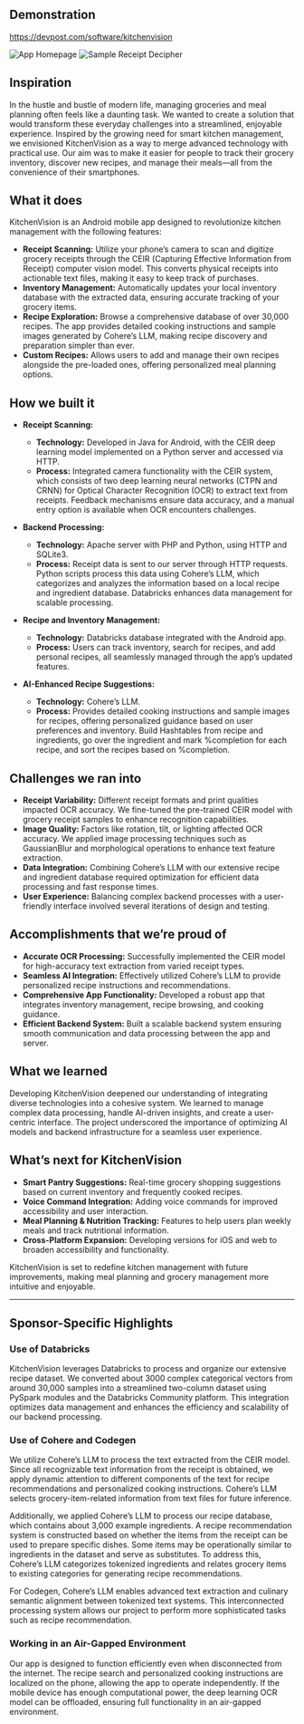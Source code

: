 ## Demonstration
https://devpost.com/software/kitchenvision

![App Homepage](./Demo/app%20homepage.jpg)
![Sample Receipt Decipher](./Demo/sample%20receipt%20capture.jpg)

## Inspiration
In the hustle and bustle of modern life, managing groceries and meal planning often feels like a daunting task. We wanted to create a solution that would transform these everyday challenges into a streamlined, enjoyable experience. Inspired by the growing need for smart kitchen management, we envisioned KitchenVision as a way to merge advanced technology with practical use. Our aim was to make it easier for people to track their grocery inventory, discover new recipes, and manage their meals—all from the convenience of their smartphones.

## What it does
KitchenVision is an Android mobile app designed to revolutionize kitchen management with the following features:

- **Receipt Scanning:** Utilize your phone’s camera to scan and digitize grocery receipts through the CEIR (Capturing Effective Information from Receipt) computer vision model. This converts physical receipts into actionable text files, making it easy to keep track of purchases.
- **Inventory Management:** Automatically updates your local inventory database with the extracted data, ensuring accurate tracking of your grocery items.
- **Recipe Exploration:** Browse a comprehensive database of over 30,000 recipes. The app provides detailed cooking instructions and sample images generated by Cohere’s LLM, making recipe discovery and preparation simpler than ever.
- **Custom Recipes:** Allows users to add and manage their own recipes alongside the pre-loaded ones, offering personalized meal planning options.

## How we built it

- **Receipt Scanning:**
  - **Technology:** Developed in Java for Android, with the CEIR deep learning model implemented on a Python server and accessed via HTTP.
  - **Process:** Integrated camera functionality with the CEIR system, which consists of two deep learning neural networks (CTPN and CRNN) for Optical Character Recognition (OCR) to extract text from receipts. Feedback mechanisms ensure data accuracy, and a manual entry option is available when OCR encounters challenges.
  
- **Backend Processing:**
  - **Technology:** Apache server with PHP and Python, using HTTP and SQLite3.
  - **Process:** Receipt data is sent to our server through HTTP requests. Python scripts process this data using Cohere’s LLM, which categorizes and analyzes the information based on a local recipe and ingredient database. Databricks enhances data management for scalable processing.

- **Recipe and Inventory Management:**
  - **Technology:** Databricks database integrated with the Android app.
  - **Process:** Users can track inventory, search for recipes, and add personal recipes, all seamlessly managed through the app’s updated features.

- **AI-Enhanced Recipe Suggestions:**
  - **Technology:** Cohere’s LLM.
  - **Process:** Provides detailed cooking instructions and sample images for recipes, offering personalized guidance based on user preferences and inventory. Build Hashtables from recipe and ingredients, go over the ingredient and mark %completion for each recipe, and sort the recipes based on %completion.

## Challenges we ran into
- **Receipt Variability:** Different receipt formats and print qualities impacted OCR accuracy. We fine-tuned the pre-trained CEIR model with grocery receipt samples to enhance recognition capabilities.
- **Image Quality:** Factors like rotation, tilt, or lighting affected OCR accuracy. We applied image processing techniques such as GaussianBlur and morphological operations to enhance text feature extraction.
- **Data Integration:** Combining Cohere’s LLM with our extensive recipe and ingredient database required optimization for efficient data processing and fast response times.
- **User Experience:** Balancing complex backend processes with a user-friendly interface involved several iterations of design and testing.

## Accomplishments that we’re proud of
- **Accurate OCR Processing:** Successfully implemented the CEIR model for high-accuracy text extraction from varied receipt types.
- **Seamless AI Integration:** Effectively utilized Cohere’s LLM to provide personalized recipe instructions and recommendations.
- **Comprehensive App Functionality:** Developed a robust app that integrates inventory management, recipe browsing, and cooking guidance.
- **Efficient Backend System:** Built a scalable backend system ensuring smooth communication and data processing between the app and server.

## What we learned
Developing KitchenVision deepened our understanding of integrating diverse technologies into a cohesive system. We learned to manage complex data processing, handle AI-driven insights, and create a user-centric interface. The project underscored the importance of optimizing AI models and backend infrastructure for a seamless user experience.

## What’s next for KitchenVision
- **Smart Pantry Suggestions:** Real-time grocery shopping suggestions based on current inventory and frequently cooked recipes.
- **Voice Command Integration:** Adding voice commands for improved accessibility and user interaction.
- **Meal Planning & Nutrition Tracking:** Features to help users plan weekly meals and track nutritional information.
- **Cross-Platform Expansion:** Developing versions for iOS and web to broaden accessibility and functionality.

KitchenVision is set to redefine kitchen management with future improvements, making meal planning and grocery management more intuitive and enjoyable.

---

## Sponsor-Specific Highlights

### Use of Databricks
KitchenVision leverages Databricks to process and organize our extensive recipe dataset. We converted about 3000 complex categorical vectors from around 30,000 samples into a streamlined two-column dataset using PySpark modules and the Databricks Community platform. This integration optimizes data management and enhances the efficiency and scalability of our backend processing.

### Use of Cohere and Codegen
We utilize Cohere’s LLM to process the text extracted from the CEIR model. Since all recognizable text information from the receipt is obtained, we apply dynamic attention to different components of the text for recipe recommendations and personalized cooking instructions. Cohere’s LLM selects grocery-item-related information from text files for future inference.

Additionally, we applied Cohere’s LLM to process our recipe database, which contains about 3,000 example ingredients. A recipe recommendation system is constructed based on whether the items from the receipt can be used to prepare specific dishes. Some items may be operationally similar to ingredients in the dataset and serve as substitutes. To address this, Cohere’s LLM categorizes tokenized ingredients and relates grocery items to existing categories for generating recipe recommendations.

For Codegen, Cohere’s LLM enables advanced text extraction and culinary semantic alignment between tokenized text systems. This interconnected processing system allows our project to perform more sophisticated tasks such as recipe recommendation.

### Working in an Air-Gapped Environment
Our app is designed to function efficiently even when disconnected from the internet. The recipe search and personalized cooking instructions are localized on the phone, allowing the app to operate independently. If the mobile device has enough computational power, the deep learning OCR model can be offloaded, ensuring full functionality in an air-gapped environment.
